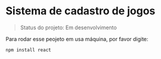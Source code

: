# Sistema de cadastro de jogos

>Status do projeto: Em desenvolvimento

Para rodar esse peojeto em usa máquina, por favor digite:
```
npm install react
```
